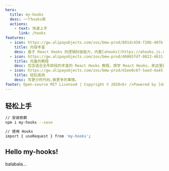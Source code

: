 ```yaml
---
hero:
  title: my-hooks
  desc: 一个hooks库
  actions:
    - text: 快速上手
      link: /hooks
features:
  - icon: https://gw.alipayobjects.com/zos/bmw-prod/881dc458-f20b-407b-947a-95104b5ec82b/k79dm8ih_w144_h144.png
    title: 内容丰富
    desc: 基于 React Hooks 的逻辑封装能力，内置[ahooks](https://ahooks.js.org/zh-CN)基础库，轻松实现逻辑复用。
  - icon: https://gw.alipayobjects.com/zos/bmw-prod/d60657df-0822-4631-9d7c-e7a869c2f21c/k79dmz3q_w126_h126.png
    title: 完备的教程
    desc: 包含适合全年龄段的丰富的 React Hooks 教程，想学 React Hooks，来这里就够了。
  - icon: https://gw.alipayobjects.com/zos/bmw-prod/d1ee0c6f-5aed-4a45-a507-339a4bfe076c/k7bjsocq_w144_h144.png
    title: 轻松高效
    desc: 写更少的代码,做更多的事情。
footer: Open-source MIT Licensed | Copyright © 2020<br />Powered by [dumi](https://d.umijs.org)
---
```


## 轻松上手

```bash
// 安装依赖
npm i my-hooks --save

// 使用 Hooks
import { useRequest } from 'my-hooks';
```

## Hello my-hooks!

balabala...
